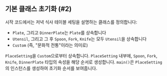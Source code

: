 ## 기본 클래스 초기화 (#2)

시작 코드에서는 저녁 식사 테이블 세팅을 설명하는 클래스를 정의합니다:

- `Plate`, 그리고 `DinnerPlate`는 `Plate`를 상속합니다  
- `Utensil`, 그리고 그 후 `Spoon`, `Fork`, `Knife`는 모두 `Utensil`을 상속합니다  
- `Custom` (즉, "문화적 전통"이라는 의미로)

`PlaceSetting`을 `Custom`으로부터 상속합니다. `PlaceSetting` 내부에, `Spoon`, `Fork`, `Knife`, `DinnerPlate` 타입의 속성을 해당 순서로 생성합니다. `main()`은 `PlaceSetting`의 인스턴스를 생성하여 초기화 순서를 보여줍니다.